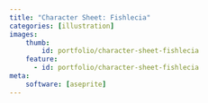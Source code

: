 ```yaml
---
title: "Character Sheet: Fishlecia"
categories: [illustration]
images:
    thumb:
        id: portfolio/character-sheet-fishlecia
    feature:
      - id: portfolio/character-sheet-fishlecia
meta:
    software: [aseprite]
---
```

